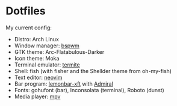 # Dotfiles
My current config:
* Distro: Arch Linux
* Window manager: [bspwm](https://github.com/baskerville/bspwm)
* GTK theme: Arc-Flatabulous-Darker
* Icon theme: Moka
* Terminal emulator: [termite](https://github.com/thestinger/termite)
* Shell: fish (with fisher and the Shellder theme from oh-my-fish)
* Text editor: [neovim](https://github.com/neovim/neovim)
* Bar program: [lemonbar-xft](https://github.com/krypt-n/bar) with [Admiral](https://github.com/sector-f/admiral)
* Fonts: gohufont (bar), Inconsolata (terminal), Roboto (dunst)
* Media player: [mpv](//mpv.io)
